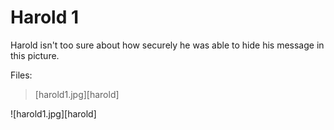 # Harold 1

Harold isn't too sure about how securely he was able to hide his message in this picture.

Files:
>   [harold1.jpg][harold]

![harold1.jpg][harold]
